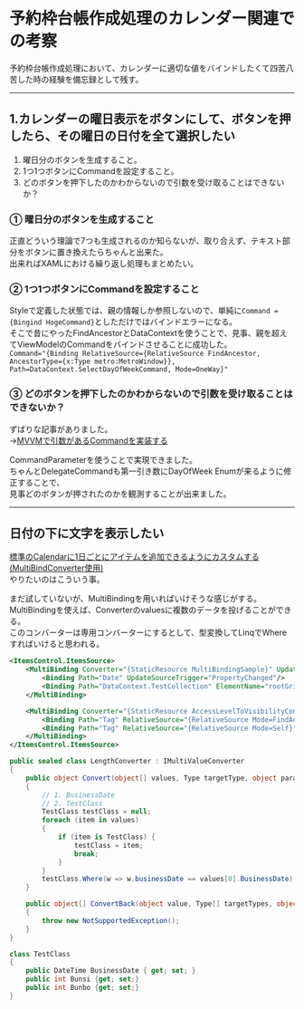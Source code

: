 
# 予約枠台帳作成処理のカレンダー関連での考察

予約枠台帳作成処理において、カレンダーに適切な値をバインドしたくて四苦八苦した時の経験を備忘録として残す。  

---

## 1.カレンダーの曜日表示をボタンにして、ボタンを押したら、その曜日の日付を全て選択したい

1. 曜日分のボタンを生成すること。  
2. 1つ1つボタンにCommandを設定すること。  
3. どのボタンを押下したのかわからないので引数を受け取ることはできないか？  

### ① 曜日分のボタンを生成すること

正直どういう理論で7つも生成されるのか知らないが、取り合えず、テキスト部分をボタンに置き換えたらちゃんと出来た。  
出来ればXAMLにおける繰り返し処理もまとめたい。  

### ② 1つ1つボタンにCommandを設定すること

Styleで定義した状態では、親の情報しか参照しないので、単純に`Command = {Bingind HogeCommand}`としただけではバインドエラーになる。  
そこで昔にやったFindAncestorとDataContextを使うことで、見事、親を超えてViewModelのCommandをバインドさせることに成功した。  
`Command="{Binding RelativeSource={RelativeSource FindAncestor, AncestorType={x:Type metro:MetroWindow}}, Path=DataContext.SelectDayOfWeekCommand, Mode=OneWay}"`  

### ③ どのボタンを押下したのかわからないので引数を受け取ることはできないか？

ずばりな記事がありました。  
→[MVVMで引数があるCommandを実装する](https://yoshinorin.net/2016/05/21/MVVM-command-hasArgument/)  

CommandParameterを使うことで実現できました。  
ちゃんとDelegateCommandも第一引き数にDayOfWeek Enumが来るように修正することで、  
見事どのボタンが押されたのかを観測することが出来ました。  

---

## 日付の下に文字を表示したい

[標準のCalendarに1日ごとにアイテムを追加できるようにカスタムする(MultiBindConverter使用)](https://qiita.com/pregum/items/775b24fbf2eb80e43991#%E5%8F%82%E8%80%83%E3%81%AB%E3%81%95%E3%81%9B%E3%81%A6%E9%A0%82%E3%81%84%E3%81%9F%E3%82%B5%E3%82%A4%E3%83%88)  
やりたいのはこういう事。

まだ試していないが、MultiBindingを用いればいけそうな感じがする。  
MultiBindingを使えば、Converterのvaluesに複数のデータを投げることができる。  
このコンバーターは専用コンバーターにするとして、型変換してLinqでWhereすればいけると思われる。

``` XML
<ItemsControl.ItemsSource>
    <MultiBinding Converter="{StaticResource MultiBindingSample}" UpdateSourceTrigger="PropertyChanged" Mode="OneWay">
        <Binding Path="Date" UpdateSourceTrigger="PropertyChanged"/>
        <Binding Path="DataContext.TestCollection" ElementName="rootGrid"  />
    </MultiBinding>

    <MultiBinding Converter="{StaticResource AccessLevelToVisibilityConverter}">
        <Binding Path="Tag" RelativeSource="{RelativeSource Mode=FindAncestor,AncestorType=UserControl}"/>
        <Binding Path="Tag" RelativeSource="{RelativeSource Mode=Self}"/>
    </MultiBinding>
</ItemsControl.ItemsSource>
```

``` C#
public sealed class LengthConverter : IMultiValueConverter
{
    public object Convert(object[] values, Type targetType, object parameter, CultureInfo culture)
    {
        // 1. BusinessDate
        // 2. TestClass
        TestClass testClass = null;
        foreach (item in values)
        {
            if (item is TestClass) {
                testClass = item;
                break;
            }
        }
        testClass.Where(w => w.businessDate == values[0].BusinessDate);
    }

    public object[] ConvertBack(object value, Type[] targetTypes, object parameter, CultureInfo culture)
    {
        throw new NotSupportedException();
    }
}

class TestClass
{
    public DateTime BusinessDate { get; set; }
    public int Bunsi {get; set;}
    public int Bunbo {get; set;}
}

```
